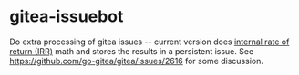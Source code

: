 # gitea-issuebot
Do extra processing of gitea issues -- current version does [internal rate of return (IRR)](https://www.google.com/search?q=internal+rate+of+return+project+management) math and stores the results in a persistent issue.  See https://github.com/go-gitea/gitea/issues/2616 for some discussion.
